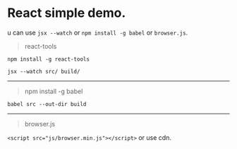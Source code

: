 # React simple demo.

u can use `jsx --watch` or `npm install -g babel` or `browser.js`.

>react-tools

`npm install -g react-tools`

`jsx --watch src/ build/`
***
>npm install -g babel

`babel src --out-dir build`
***
>browser.js

`<script src="js/browser.min.js"></script>` or use cdn.
